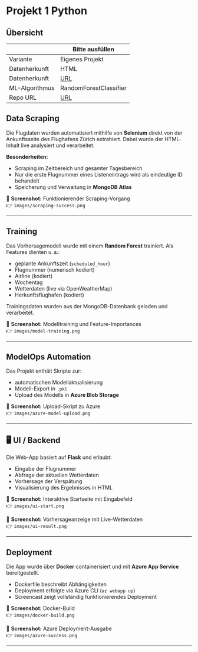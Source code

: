 ﻿# Projekt 1 Python

## Übersicht

| | Bitte ausfüllen |
| -------- | ------- |
| Variante | Eigenes Projekt|
| Datenherkunft | HTML |
| Datenherkunft | [URL](https://www.flughafen-zuerich.ch/de/passagiere/fliegen/fluginformation/ankunft) |
| ML-Algorithmus | RandomForestClassifier |
| Repo URL | [URL](https://github.com/abelasdf/flight-delay-predictor) |

##  Data Scraping

Die Flugdaten wurden automatisiert mithilfe von **Selenium** direkt von der Ankunftsseite des Flughafens Zürich extrahiert. Dabei wurde der HTML-Inhalt live analysiert und verarbeitet.

**Besonderheiten:**
- Scraping im Zeitbereich und gesamter Tagesbereich
- Nur die erste Flugnummer eines Listeneintrags wird als eindeutige ID behandelt
- Speicherung und Verwaltung in **MongoDB Atlas**

📸 **Screenshot:** Funktionierender Scraping-Vorgang  
👉 `images/scraping-success.png`

---

##  Training

Das Vorhersagemodell wurde mit einem **Random Forest** trainiert. Als Features dienten u. a.:
- geplante Ankunftszeit (`scheduled_hour`)
- Flugnummer (numerisch kodiert)
- Airline (kodiert)
- Wochentag
- Wetterdaten (live via OpenWeatherMap)
- Herkunftsflughafen (kodiert)

Trainingsdaten wurden aus der MongoDB-Datenbank geladen und verarbeitet.

📸 **Screenshot:** Modelltraining und Feature-Importances  
👉 `images/model-training.png`

---

## ModelOps Automation

Das Projekt enthält Skripte zur:
- automatischen Modellaktualisierung
- Modell-Export in `.pkl`
- Upload des Modells in **Azure Blob Storage**

📸 **Screenshot:** Upload-Skript zu Azure  
👉 `images/azure-model-upload.png`

---

## 🖥 UI / Backend

Die Web-App basiert auf **Flask** und erlaubt:
- Eingabe der Flugnummer
- Abfrage der aktuellen Wetterdaten
- Vorhersage der Verspätung
- Visualisierung des Ergebnisses in HTML

📸 **Screenshot:** Interaktive Startseite mit Eingabefeld  
👉 `images/ui-start.png`

📸 **Screenshot:** Vorhersageanzeige mit Live-Wetterdaten  
👉 `images/ui-result.png`

---

##  Deployment

Die App wurde über **Docker** containerisiert und mit **Azure App Service** bereitgestellt.

- Dockerfile beschreibt Abhängigkeiten
- Deployment erfolgte via Azure CLI (`az webapp up`)
- Screencast zeigt vollständig funktionierendes Deployment

📸 **Screenshot:** Docker-Build  
👉 `images/docker-build.png`

📸 **Screenshot:** Azure Deployment-Ausgabe  
👉 `images/azure-success.png`

---
